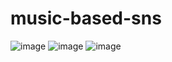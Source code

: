 # music-based-sns

![image](https://user-images.githubusercontent.com/37900919/112191601-85c95e80-8c49-11eb-8239-b9cdff2b2e64.png)
![image](https://user-images.githubusercontent.com/37900919/112191662-94177a80-8c49-11eb-935d-883b58ada72e.png)
![image](https://user-images.githubusercontent.com/37900919/112191696-9ed20f80-8c49-11eb-84a2-c9a6588b4674.png)
